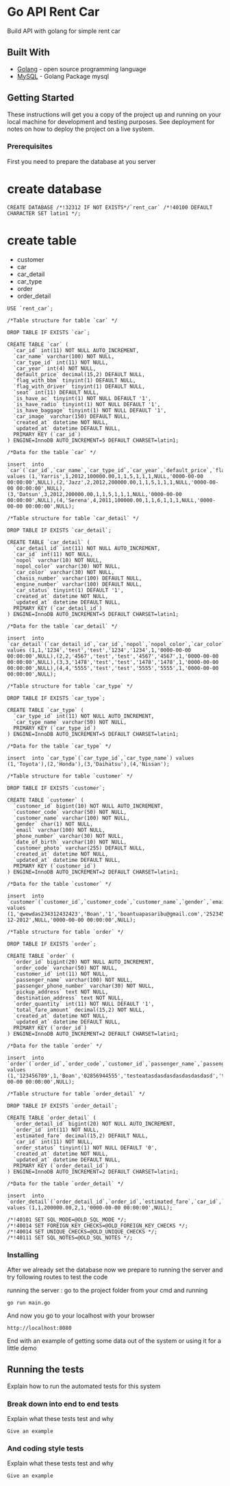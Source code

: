 # Go API Rent Car

Build API with golang for simple rent car

## Built With

* [Golang](https://godoc.org/) - open source programming language 
* [MySQL](https://godoc.org/github.com/go-sql-driver/mysql) - Golang Package mysql

## Getting Started

These instructions will get you a copy of the project up and running on your local machine for development and testing purposes. See deployment for notes on how to deploy the project on a live system.

### Prerequisites

First you need to prepare the database at you server

#  create database
```
CREATE DATABASE /*!32312 IF NOT EXISTS*/`rent_car` /*!40100 DEFAULT CHARACTER SET latin1 */;
```

# create table

* customer
* car
* car_detail
* car_type
* order
* order_detail

```
USE `rent_car`;

/*Table structure for table `car` */

DROP TABLE IF EXISTS `car`;

CREATE TABLE `car` (
  `car_id` int(11) NOT NULL AUTO_INCREMENT,
  `car_name` varchar(100) NOT NULL,
  `car_type_id` int(11) NOT NULL,
  `car_year` int(4) NOT NULL,
  `default_price` decimal(15,2) DEFAULT NULL,
  `flag_with_bbm` tinyint(1) DEFAULT NULL,
  `flag_with_driver` tinyint(1) DEFAULT NULL,
  `seat` int(11) DEFAULT NULL,
  `is_have_ac` tinyint(1) NOT NULL DEFAULT '1',
  `is_have_radio` tinyint(1) NOT NULL DEFAULT '1',
  `is_have_baggage` tinyint(1) NOT NULL DEFAULT '1',
  `car_image` varchar(150) DEFAULT NULL,
  `created_at` datetime NOT NULL,
  `updated_at` datetime DEFAULT NULL,
  PRIMARY KEY (`car_id`)
) ENGINE=InnoDB AUTO_INCREMENT=5 DEFAULT CHARSET=latin1;

/*Data for the table `car` */

insert  into `car`(`car_id`,`car_name`,`car_type_id`,`car_year`,`default_price`,`flag_with_bbm`,`flag_with_driver`,`seat`,`is_have_ac`,`is_have_radio`,`is_have_baggage`,`car_image`,`created_at`,`updated_at`) values (1,'Yarris',1,2012,100000.00,1,1,5,1,1,1,NULL,'0000-00-00 00:00:00',NULL),(2,'Jazz',2,2012,200000.00,1,1,5,1,1,1,NULL,'0000-00-00 00:00:00',NULL),(3,'Datsun',3,2012,200000.00,1,1,5,1,1,1,NULL,'0000-00-00 00:00:00',NULL),(4,'Serena',4,2011,100000.00,1,1,6,1,1,1,NULL,'0000-00-00 00:00:00',NULL);

/*Table structure for table `car_detail` */

DROP TABLE IF EXISTS `car_detail`;

CREATE TABLE `car_detail` (
  `car_detail_id` int(11) NOT NULL AUTO_INCREMENT,
  `car_id` int(11) NOT NULL,
  `nopol` varchar(10) NOT NULL,
  `nopol_color` varchar(30) NOT NULL,
  `car_color` varchar(30) NOT NULL,
  `chasis_number` varchar(100) DEFAULT NULL,
  `engine_number` varchar(100) DEFAULT NULL,
  `car_status` tinyint(1) DEFAULT '1',
  `created_at` datetime NOT NULL,
  `updated_at` datetime DEFAULT NULL,
  PRIMARY KEY (`car_detail_id`)
) ENGINE=InnoDB AUTO_INCREMENT=5 DEFAULT CHARSET=latin1;

/*Data for the table `car_detail` */

insert  into `car_detail`(`car_detail_id`,`car_id`,`nopol`,`nopol_color`,`car_color`,`chasis_number`,`engine_number`,`car_status`,`created_at`,`updated_at`) values (1,1,'1234','test','test','1234','1234',1,'0000-00-00 00:00:00',NULL),(2,2,'4567','test','test','4567','4567',1,'0000-00-00 00:00:00',NULL),(3,3,'1478','test','test','1478','1478',1,'0000-00-00 00:00:00',NULL),(4,4,'5555','test','test','5555','5555',1,'0000-00-00 00:00:00',NULL);

/*Table structure for table `car_type` */

DROP TABLE IF EXISTS `car_type`;

CREATE TABLE `car_type` (
  `car_type_id` int(11) NOT NULL AUTO_INCREMENT,
  `car_type_name` varchar(50) NOT NULL,
  PRIMARY KEY (`car_type_id`)
) ENGINE=InnoDB AUTO_INCREMENT=5 DEFAULT CHARSET=latin1;

/*Data for the table `car_type` */

insert  into `car_type`(`car_type_id`,`car_type_name`) values (1,'Toyota'),(2,'Honda'),(3,'Daihatsu'),(4,'Nissan');

/*Table structure for table `customer` */

DROP TABLE IF EXISTS `customer`;

CREATE TABLE `customer` (
  `customer_id` bigint(10) NOT NULL AUTO_INCREMENT,
  `customer_code` varchar(50) NOT NULL,
  `customer_name` varchar(100) NOT NULL,
  `gender` char(1) NOT NULL,
  `email` varchar(100) NOT NULL,
  `phone_number` varchar(30) NOT NULL,
  `date_of_birth` varchar(10) NOT NULL,
  `customer_photo` varchar(255) DEFAULT NULL,
  `created_at` datetime NOT NULL,
  `updated_at` datetime DEFAULT NULL,
  PRIMARY KEY (`customer_id`)
) ENGINE=InnoDB AUTO_INCREMENT=2 DEFAULT CHARSET=latin1;

/*Data for the table `customer` */

insert  into `customer`(`customer_id`,`customer_code`,`customer_name`,`gender`,`email`,`phone_number`,`date_of_birth`,`customer_photo`,`created_at`,`updated_at`) values (1,'qwewdas234312432423','Boan','1','boantuapasaribu@gmail.com','25234535345345','12-12-2012',NULL,'0000-00-00 00:00:00',NULL);

/*Table structure for table `order` */

DROP TABLE IF EXISTS `order`;

CREATE TABLE `order` (
  `order_id` bigint(20) NOT NULL AUTO_INCREMENT,
  `order_code` varchar(50) NOT NULL,
  `customer_id` int(11) NOT NULL,
  `passenger_name` varchar(100) NOT NULL,
  `passenger_phone_number` varchar(30) NOT NULL,
  `pickup_address` text NOT NULL,
  `destination_address` text NOT NULL,
  `order_quantity` int(11) NOT NULL DEFAULT '1',
  `total_fare_amount` decimal(15,2) NOT NULL,
  `created_at` datetime NOT NULL,
  `updated_at` datetime DEFAULT NULL,
  PRIMARY KEY (`order_id`)
) ENGINE=InnoDB AUTO_INCREMENT=2 DEFAULT CHARSET=latin1;

/*Data for the table `order` */

insert  into `order`(`order_id`,`order_code`,`customer_id`,`passenger_name`,`passenger_phone_number`,`pickup_address`,`destination_address`,`order_quantity`,`total_fare_amount`,`created_at`,`updated_at`) values (1,'123456789',1,'Boan','02856944555','testeatasdasdasdasdasdasdasd','testeatasdasdasdasdasdasdasd',1,200000.00,'0000-00-00 00:00:00',NULL);

/*Table structure for table `order_detail` */

DROP TABLE IF EXISTS `order_detail`;

CREATE TABLE `order_detail` (
  `order_detail_id` bigint(20) NOT NULL AUTO_INCREMENT,
  `order_id` int(11) NOT NULL,
  `estimated_fare` decimal(15,2) DEFAULT NULL,
  `car_id` int(11) NOT NULL,
  `order_status` tinyint(1) NOT NULL DEFAULT '0',
  `created_at` datetime NOT NULL,
  `updated_at` datetime DEFAULT NULL,
  PRIMARY KEY (`order_detail_id`)
) ENGINE=InnoDB AUTO_INCREMENT=2 DEFAULT CHARSET=latin1;

/*Data for the table `order_detail` */

insert  into `order_detail`(`order_detail_id`,`order_id`,`estimated_fare`,`car_id`,`order_status`,`created_at`,`updated_at`) values (1,1,200000.00,2,1,'0000-00-00 00:00:00',NULL);

/*!40101 SET SQL_MODE=@OLD_SQL_MODE */;
/*!40014 SET FOREIGN_KEY_CHECKS=@OLD_FOREIGN_KEY_CHECKS */;
/*!40014 SET UNIQUE_CHECKS=@OLD_UNIQUE_CHECKS */;
/*!40111 SET SQL_NOTES=@OLD_SQL_NOTES */;

```



### Installing

After we already set the database now we prepare to running the server and try following routes to test the code

running the server : go to the project folder from your cmd and running

```
go run main.go
```

And now you go to your localhost with your browser

```
http://localhost:8080
```

End with an example of getting some data out of the system or using it for a little demo

## Running the tests

Explain how to run the automated tests for this system

### Break down into end to end tests

Explain what these tests test and why

```
Give an example
```

### And coding style tests

Explain what these tests test and why

```
Give an example
```
